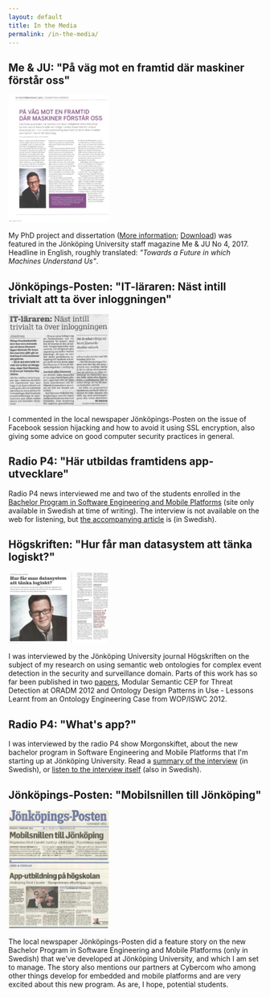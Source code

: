 ```yaml
---
layout: default
title: In the Media
permalink: /in-the-media/
---
```


## Me & JU: "På väg mot en framtid där maskiner förstår oss"

[<img src="/images/meju-2017-4.jpg" alt="Me & JU No. 4 2017" style="max-width: 200px;" />](/images/meju-2017-4.jpg)

My PhD project and dissertation ([More information](http://urn.kb.se/resolve?urn=urn:nbn:se:liu:diva-139584); [Download](/pdfs/hammar2017content.pdf)) was featured in the Jönköping University staff magazine Me & JU No 4, 2017. Headline in English, roughly translated: *"Towards a Future in which Machines Understand Us"*.

## Jönköpings-Posten: "IT-läraren: Näst intill trivialt att ta över inloggningen"

[<img src="/images/jp-20121119.jpg" alt="Jönköpings-Posten 2012-11-19" style="max-width: 200px;"/>](/images/jp-20121119.jpg)

I commented in the local newspaper Jönköpings-Posten on the issue of Facebook session hijacking and how to avoid it using SSL encryption, also giving some advice on good computer security practices in general.

## Radio P4: "Här utbildas framtidens app-utvecklare"

Radio P4 news interviewed me and two of the students enrolled in the [Bachelor Program in Software Engineering and Mobile Platforms](http://ju.se/jth/utbildning/ingenjorsprogram/mjukvaruutveckling-och-mobila-plattformar.html) (site only available in Swedish at time of writing). The interview is not available on the web for listening, but [the accompanying article](http://sverigesradio.se/sida/artikel.aspx?programid=91&artikel=5266364) is (in Swedish).

## Högskriften: "Hur får man datasystem att tänka logiskt?"

[<img src="/images/hoegskriften.jpg" alt="Högskriften" style="max-width: 200px;"/>](/images/hoegskriften.jpg)

I was interviewed by the Jönköping University journal Högskriften on the subject of my research on using semantic web ontologies for complex event detection in the security and surveillance domain. Parts of this work has so far been published in two [papers](/publications/), Modular Semantic CEP for Threat Detection at ORADM 2012 and Ontology Design Patterns in Use - Lessons Learnt from an Ontology Engineering Case from WOP/ISWC 2012.

## Radio P4: "What's app?"

I was interviewed by the radio P4 show Morgonskiftet, about the new bachelor program in Software Engineering and Mobile Platforms that I'm starting up at Jönköping University. Read a [summary of the interview](http://sverigesradio.se/sida/artikel.aspx?programid=2260&artikel=4966439) (in Swedish), or [listen to the interview itself](http://sverigesradio.se/sida/play.aspx?ljud=3770600) (also in Swedish).

## Jönköpings-Posten: "Mobilsnillen till Jönköping"

[<img src="/images/jp-20120201.jpg" alt="Jönköpings-Posten 2012-02-01" style="max-width: 200px;"/>](/images/jp-20120201.jpg)

The local newspaper Jönköpings-Posten did a feature story on the new Bachelor Program in Software Engineering and Mobile Platforms (only in Swedish) that we've developed at Jönköping University, and which I am set to manage. The story also mentions our partners at Cybercom who among other things develop for embedded and mobile platforms and are very excited about this new program. As are, I hope, potential students.
